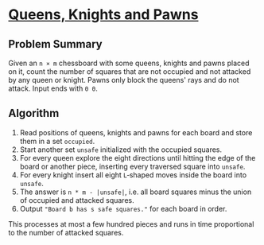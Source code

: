 # [Queens, Knights and Pawns](https://www.spoj.com/problems/QKP)

## Problem Summary
Given an `n × m` chessboard with some queens, knights and pawns placed on
it, count the number of squares that are not occupied and not attacked by
any queen or knight.  Pawns only block the queens' rays and do not attack.
Input ends with `0 0`.

## Algorithm
1. Read positions of queens, knights and pawns for each board and store them
   in a set `occupied`.
2. Start another set `unsafe` initialized with the occupied squares.
3. For every queen explore the eight directions until hitting the edge of
   the board or another piece, inserting every traversed square into
   `unsafe`.
4. For every knight insert all eight `L`‑shaped moves inside the board into
   `unsafe`.
5. The answer is `n * m - |unsafe|`, i.e. all board squares minus the union
   of occupied and attacked squares.
6. Output `"Board b has s safe squares."` for each board in order.

This processes at most a few hundred pieces and runs in time proportional to
the number of attacked squares.
